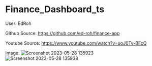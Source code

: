 # Finance_Dashboard_ts

User: EdRoh

Github Source: https://github.com/ed-roh/finance-app

Youtube Source: https://www.youtube.com/watch?v=uoJ0Tv-BFcQ

Image: 
![Screenshot 2023-05-28 135923](https://github.com/rahul8864/Finance_Dashboard_Ed_Roh/assets/74202040/55c34277-c94a-49ab-80b2-b35f8ab43258)
![Screenshot 2023-05-28 135938](https://github.com/rahul8864/Finance_Dashboard_Ed_Roh/assets/74202040/84f5a80e-3943-4f16-9f43-5f275e98d4c5)
